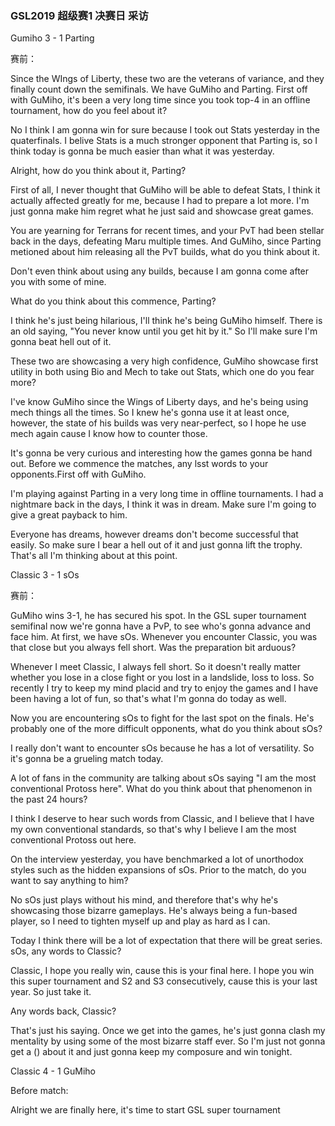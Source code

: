 ### GSL2019 超级赛1 决赛日 采访

Gumiho 3 - 1 Parting

赛前：

Since the WIngs of Liberty, these two are the veterans of variance, and they finally count down the semifinals. We have GuMiho and Parting. First off with GuMiho, it's been a very long time since you took top-4 in an offline tournament, how do you feel about it?

No I think I am gonna win for sure because I took out Stats yesterday in the quaterfinals. I belive Stats is a much stronger opponent that Parting is, so I think today is gonna be much easier than what it was yesterday.

Alright, how do you think about it, Parting?

First of all, I never thought that GuMiho will be able to defeat Stats, I think it actually affected greatly for me, because I had to prepare a lot more. I'm just gonna make him regret what he just said and showcase great games.

You are yearning for Terrans for recent times, and your PvT had been stellar back in the days, defeating Maru multiple times. And GuMiho, since Parting metioned about him releasing all the PvT builds, what do you think about it.

Don't even think about using any builds, because I am gonna come after you with some of mine.

What do you think about this commence, Parting?

I think he's just being hilarious, I'll think he's being GuMiho himself. There is an old saying, "You never know until you get hit by it." So I'll make sure I'm gonna beat hell out of it.

These two are showcasing a very high confidence, GuMiho showcase first utility in both using Bio and Mech to take out Stats, which one do you fear more?

I've know GuMiho since the Wings of Liberty days, and he's being using mech things all the times. So I knew he's gonna use it at least once, however, the state of his builds was very near-perfect, so I hope he use mech again cause I know how to counter those.

It's gonna be very curious and interesting how the games gonna be hand out. Before we commence the matches, any lsst words to your opponents.First off with GuMiho.

I'm playing against Parting in a very long time in offline tournaments. I had a nightmare back in the days, I think it was in dream. Make sure I'm going to give a great payback to him.

Everyone has dreams, however dreams don't become successful that easily. So make sure I bear a hell out of it and just gonna lift the trophy. That's all I'm thinking about at this point.



Classic 3 - 1 sOs

赛前：

GuMiho wins 3-1, he has secured his spot. In the GSL super tournament semifinal now we're gonna have a PvP, to see who's gonna advance and face him. At first, we have sOs. Whenever you encounter Classic, you was that close but you always fell short. Was the preparation bit arduous?

Whenever I meet Classic, I always fell short. So it doesn't really matter whether you lose in a close fight or you lost in a landslide, loss to loss. So recently I try to keep my mind placid and try to enjoy the games and I have been having a lot of fun, so that's what I'm gonna do today as well.

Now you are encountering sOs to fight for the last spot on the finals. He's probably one of the more difficult opponents, what do you think about sOs?

I really don't want to encounter sOs because he has a lot of versatility. So it's gonna be a grueling match today.

A lot of fans in the community are talking about sOs saying "I am the most conventional Protoss here". What do you think about that phenomenon in the past 24 hours?

I think I deserve to hear such words from Classic, and I believe that I have my own conventional standards, so that's why I believe I am the most conventional Protoss out here.

On the interview yesterday, you have benchmarked a lot of unorthodox styles such as the hidden expansions of sOs. Prior to the match, do you want to say anything to him?

No sOs just plays without his mind, and therefore that's why he's showcasing those bizarre gameplays. He's always being a fun-based player, so I need to tighten myself up and play as hard as I can.

Today I think there will be a lot of expectation that there will be great series. sOs, any words to Classic?

Classic, I hope you really win, cause this is your final here. I hope you win this super tournament and S2 and S3 consecutively, cause this is your last year. So just take it.

Any words back, Classic?

That's just his saying. Once we get into the games, he's just gonna clash my mentality by using some of the most bizarre staff ever. So I'm just not gonna get a () about it and just gonna keep my composure and win tonight.



Classic 4 - 1 GuMiho

Before match:

Alright we are finally here, it's time to start GSL super tournament